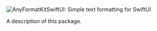 ![AnyFormatKitSwiftUI: Simple text formatting for SwiftUI](https://github.com/luximetr/AnyFormatKitSwiftUI/blob/develop/Assets/anyformatkitswiftui_logo.jpeg)

A description of this package.
